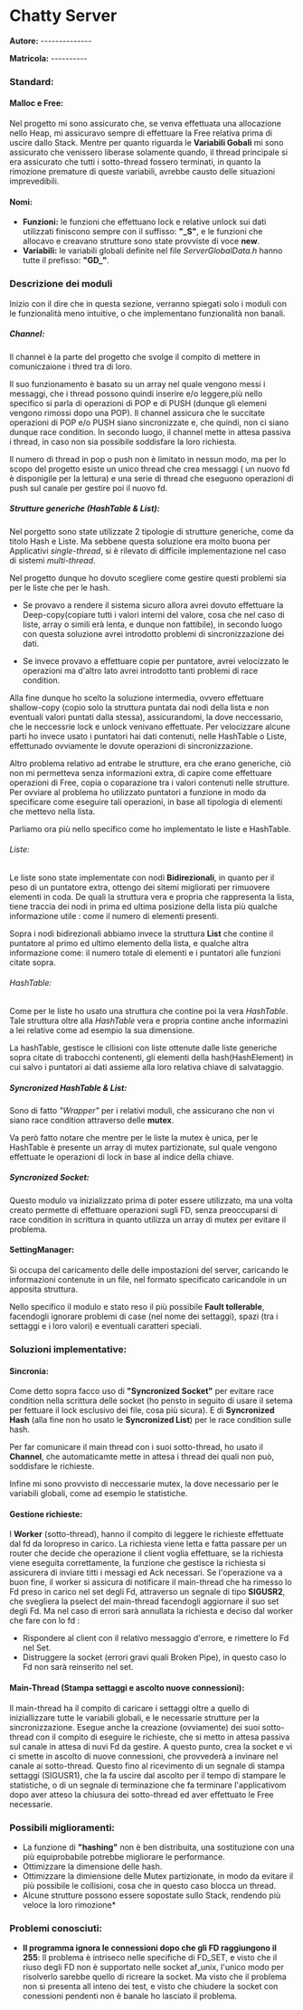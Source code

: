 # Chatty Server


**Autore:** --------------

**Matricola:** ----------

### Standard:

#### Malloc e Free:
Nel progetto mi sono assicurato che, se venva effettuata una allocazione nello Heap,
mi assicuravo sempre di effettuare la Free relativa prima di uscire dallo Stack.
Mentre per quanto riguarda le **Variabili Gobali** mi sono assicurato che venissero liberase solamente quando,
il thread principale si era assicurato che tutti i sotto-thread fossero terminati, in quanto la rimozione premature di queste variabili,
avrebbe causto delle situazioni imprevedibili.

#### Nomi:
* **Funzioni:** le funzioni che effettuano lock e relative unlock sui dati utilizzati finiscono sempre con il suffisso: **"_S"**,
e le funzioni che allocavo e creavano strutture sono state provviste di voce **new**.
* **Variabili:** le variabili globali definite nel file *ServerGlobalData.h* hanno tutte il prefisso: **"GD_"**.


### Descrizione dei moduli
Inizio con il dire che in questa sezione,
verranno spiegati solo i moduli con le funzionalità meno intuitive,
o che implementano funzionalità non banali.

##### Channel:
Il channel è la parte del progetto che svolge il compito di mettere in comuniczaione i thred tra di loro.

Il suo funzionamento è basato su un array nel quale vengono messi i messaggi,
che i thread possono quindi inserire e/o leggere,più nello specifico si parla di operazioni di
POP e di PUSH (dunque gli elemeni vengono rimossi dopo una POP).
Il channel assicura che le succitate operazioni di POP e/o PUSH siano sincronizzate e, che quindi,
non ci siano dunque race condition. In secondo luogo, il channel mette in attesa passiva i thread,
in caso non sia possibile soddisfare la loro richiesta.

Il numero di thread in pop o push non è limitato in nessun modo,
ma per lo scopo del progetto esiste un unico thread che crea messaggi ( un  nuovo fd è disponigile per la lettura)
e una serie di thread che eseguono operazioni di push sul canale per gestire poi il nuovo fd.

##### Strutture generiche (HashTable & List):
Nel porgetto sono state utilizzate 2 tipologie di strutture generiche, come da titolo Hash e Liste.
Ma sebbene questa soluzione era molto buona per Applicativi *single-thread*,
si è rilevato di difficile implementazione nel caso di sistemi *multi-thread*.

Nel progetto dunque ho dovuto scegliere come gestire questi problemi sia per le liste che per le hash.

* Se provavo a rendere il sistema sicuro allora avrei dovuto effettuare la
Deep-copy(copiare tutti i valori interni del valore, cosa che nel caso di liste, array o simili erà lenta, e dunque non fattibile),
in secondo luogo con questa soluzione avrei introdotto problemi di sincronizzazione dei dati.

* Se invece provavo a effettuare copie per puntatore, avrei velocizzato le operazioni ma d'altro lato avrei introdotto tanti problemi di race condition.

Alla fine dunque ho scelto la soluzione intermedia, ovvero effettuare shallow-copy (copio solo la struttura puntata dai nodi della lista e non eventuali valori puntati dalla stessa),
assicurandomi, la dove neccessario, che le neccessrie lock e unlock venivano effettuate.
Per velocizzare alcune parti ho invece usato i puntatori hai dati contenuti, nelle HashTable o Liste,
effettunado ovviamente le dovute operazioni di sincronizzazione.

Altro problema relativo ad entrabe le strutture, era che erano generiche, ciò non mi permetteva senza informazioni extra,
di capire come effettuare operazioni di Free, copia o coparazione tra i valori contenuti nelle strutture.
Per ovviare al problema ho utilizzato puntatori a funzione in modo da specificare come eseguire tali operazioni, in base all tipologia di elementi che mettevo nella lista.

Parliamo ora più nello specifico come ho implementato le liste e HashTable.

###### Liste:
Le liste sono state implementate con nodi **Bidirezionali**, in quanto per il peso di un puntatore extra,
ottengo dei sitemi migliorati per rimuovere elementi in coda. De quali la struttura vera e propria che rappresenta la lista,
tiene traccia dei nodi in prima ed ultima posizione della lista più qualche informazione utile : come il numero di elementi presenti.

Sopra i nodi bidirezionali abbiamo invece la struttura **List** che contine il puntatore al primo ed ultimo elemento della lista,
e qualche altra informazione come: il numero totale di elementi e i puntatori alle funzioni citate sopra.

###### HashTable:
Come per le liste ho usato una struttura che contine poi la vera *HashTable*.
Tale struttura oltre alla *HashTable* vera e propria contine anche informazini a lei relative come ad esempio la sua dimensione.

La hashTable, gestisce le cllisioni con liste ottenute dalle liste generiche sopra citate di trabocchi contenenti,
gli elementi della hash(HashElement) in cui salvo i puntatori ai dati assieme alla loro relativa chiave di salvataggio.


##### Syncronized HashTable & List:
Sono di fatto *"Wrapper"* per i relativi moduli, che assicurano che non vi siano race condition attraverso delle **mutex**.

Va però fatto notare che mentre per le liste la mutex è unica, per le HashTable è presente un array di mutex partizionate,
sul quale vengono effettuate le operazioni di lock in base al indice della chiave.

##### Syncronized Socket:
Questo modulo va inizializzato prima di poter essere utilizzato, ma una volta creato permette di effettuare operazioni sugli FD,
senza preoccuparsi di race condition in scrittura in quanto utilizza un array di mutex per evitare il problema.

#### SettingManager:
Si occupa del caricamento delle delle impostazioni del server, caricando le informazioni contenute in un file,
nel formato specificato caricandole in un apposita struttura.

Nello specifico il modulo e stato reso il più possibile **Fault tollerable**,
facendogli ignorare problemi di case (nel nome dei settaggi), spazi (tra i settaggi e i loro valori) e eventuali caratteri speciali.

### Soluzioni implementative:

#### Sincronia:
Come detto sopra facco uso di **"Syncronized Socket"** per evitare race condition nella scrittura delle socket
(ho pensto in seguito di usare il setema per fettuare il lock esclusivo dei file, cosa più sicura).
E di **Syncronized Hash** (alla fine non ho usato le **Syncronized List**)  per le race condition sulle hash.

Per far comunicare il main thread con i suoi sotto-thread, ho usato il **Channel**,
che automaticamte mette in attesa i thread dei quali non può, soddisfare le richieste.

Infine mi sono provvisto di neccessarie mutex, la dove necessario per le variabili globali, come ad esempio le statistiche.

#### Gestione richieste:
I **Worker** (sotto-thread), hanno il compito di leggere le richieste effettuate dal fd da loropreso in carico.
La richiesta viene letta e fatta passare per un router che decide che operazione il client voglia effettuare, se la richiesta viene eseguita correttamente,
la funzione che gestisce la richiesta si assicurera di inviare titti i messagi ed Ack necessari.
Se l'operazione va a buon fine, il worker si assicura di notificare il main-thread che ha rimesso lo Fd preso in carico nel set degli Fd,
attraverso un segnale di tipo **SIGUSR2**, che svegliera la pselect del main-thread facendogli aggiornare il suo set degli Fd.
Ma nel caso di errori sarà annullata la richiesta e deciso dal worker che fare con lo fd :
* Rispondere al client con il relativo messaggio d'errore, e rimettere lo Fd nel Set.
* Distruggere la socket (errori gravi quali Broken Pipe), in questo caso lo Fd non sarà reinserito nel set.

#### Main-Thread (Stampa settaggi e ascolto nuove connessioni):
Il main-thread ha il compito di caricare i settaggi oltre a quello di iniziallizzare tutte le variabili globali,
e le necessarie strutture per la sincronizzazione.
Esegue anche la creazione (ovviamente) dei suoi sotto-thread con il compito di eseguire le richieste, che si metto in attesa passiva sul canale in attesa di nuvi Fd da gestire.
A questo punto, crea la socket e vi ci smette in ascolto di nuove connessioni, che provvederà a invinare nel canale ai sotto-thread.
Questo fino al ricevimento di un segnale di stampa settaggi (SIGUSR1), che la fa uscire dal ascolto per il tempo di stampare le statistiche,
o di un segnale di terminazione che fa terminare l'applicativom dopo aver atteso la chiusura dei sotto-thread ed aver effettuato le Free necessarie.

### Possibili miglioramenti:
 * La funzione di **"hashing"** non è ben distribuita, una sostituzione con una più equiprobabile potrebbe migliorare le performance.
 * Ottimizzare la dimensione delle hash.
 * Ottimizzare la dimiensione delle Mutex partizionate, in modo da evitare il più possibile le collisioni, cosa che in questo caso blocca un thread.
 * Alcune strutture possono essere sopostate sullo Stack, rendendo più veloce la loro rimozione*


### Problemi conosciuti:
* **Il programma ignora le connessioni dopo che gli FD raggiungono il 255**: Il problema è intriseco nelle specifiche di FD_SET,
e visto che il riuso degli FD non è supportato nelle socket af_unix, l'unico modo per risolverlo sarebbe quello di ricreare la socket.
Ma visto che il problema non si presenta all inteno dei test, e visto che chiudere la socket con conessioni pendenti non è banale ho lasciato il problema.
